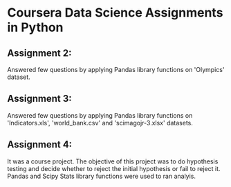 # Coursera Data Science Assignments in Python

## Assignment 2:
Answered few questions by applying Pandas library functions on 'Olympics' dataset.

## Assignment 3:
Answered few questions by applying Pandas library functions on 'Indicators.xls', 'world_bank.csv' and 'scimagojr-3.xlsx' datasets.

## Assignment 4:
It was a course project. The objective of this project was to do hypothesis testing and decide whether to reject the initial hypothesis or
fail to reject it. Pandas and Scipy Stats library functions were used to ran analyis.

